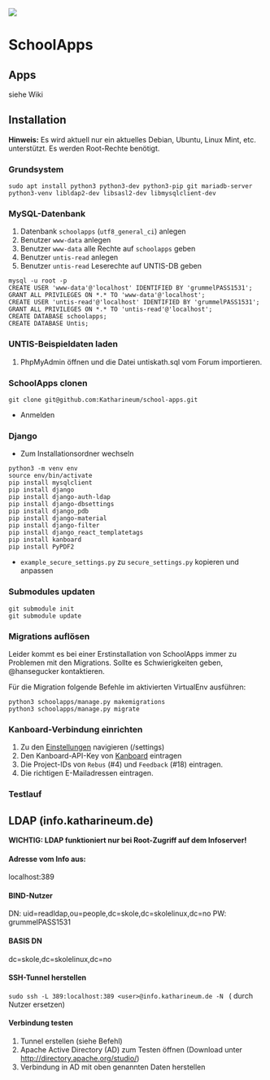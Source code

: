 ![](https://katharineum-zu-luebeck.de/wp-content/uploads/2017/05/Logo_aktuell_2-2.png)
# SchoolApps
## Apps
siehe Wiki
## Installation
**Hinweis:** Es wird aktuell nur ein aktuelles Debian, Ubuntu, Linux Mint, etc. unterstützt. Es werden Root-Rechte benötigt.

### Grundsystem
```
sudo apt install python3 python3-dev python3-pip git mariadb-server python3-venv libldap2-dev libsasl2-dev libmysqlclient-dev
```

### MySQL-Datenbank
1. Datenbank `schoolapps` (`utf8_general_ci`) anlegen
2. Benutzer `www-data` anlegen
3. Benutzer `www-data` alle Rechte auf `schoolapps` geben
4. Benutzer `untis-read` anlegen
5. Benutzer `untis-read` Leserechte auf UNTIS-DB geben
```
mysql -u root -p
CREATE USER 'www-data'@'localhost' IDENTIFIED BY 'grummelPASS1531';
GRANT ALL PRIVILEGES ON *.* TO 'www-data'@'localhost';
CREATE USER 'untis-read'@'localhost' IDENTIFIED BY 'grummelPASS1531';
GRANT ALL PRIVILEGES ON *.* TO 'untis-read'@'localhost';
CREATE DATABASE schoolapps;
CREATE DATABASE Untis;
```

### UNTIS-Beispieldaten laden
1. PhpMyAdmin öffnen und die Datei untiskath.sql vom Forum importieren.

### SchoolApps clonen
```
git clone git@github.com:Katharineum/school-apps.git
```
- Anmelden

### Django
- Zum Installationsordner wechseln
```
python3 -m venv env
source env/bin/activate
pip install mysqlclient
pip install django
pip install django-auth-ldap
pip install django-dbsettings
pip install django_pdb
pip install django-material
pip install django-filter
pip install django_react_templatetags
pip install kanboard
pip install PyPDF2
```
- `example_secure_settings.py` zu `secure_settings.py` kopieren und anpassen

### Submodules updaten
```
git submodule init
git submodule update
```

### Migrations auflösen
Leider kommt es bei einer Erstinstallation von SchoolApps immer zu Problemen mit den Migrations. Sollte es Schwierigkeiten geben, @hansegucker kontaktieren.

Für die Migration folgende Befehle im aktivierten VirtualEnv ausführen:
```
python3 schoolapps/manage.py makemigrations
python3 schoolapps/manage.py migrate
```

### Kanboard-Verbindung einrichten
1. Zu den [Einstellungen](localhost:8000/settings) navigieren (/settings)
2. Den Kanboard-API-Key von [Kanboard](https://kanboard.katharineum.de/?controller=ConfigController&action) eintragen
3. Die Project-IDs von ``Rebus`` (#4) und ``Feedback`` (#18) eintragen.
4. Die richtigen E-Mailadressen eintragen.

### Testlauf

## LDAP (info.katharineum.de)

**WICHTIG: LDAP funktioniert nur bei Root-Zugriff auf dem Infoserver!**

#### Adresse vom Info aus:
localhost:389

#### BIND-Nutzer
DN: uid=readldap,ou=people,dc=skole,dc=skolelinux,dc=no
PW: grummelPASS1531

#### BASIS DN
dc=skole,dc=skolelinux,dc=no

#### SSH-Tunnel herstellen
```sudo ssh -L 389:localhost:389 <user>@info.katharineum.de -N ```
	(<user> durch Nutzer ersetzen)

#### Verbindung testen
1. Tunnel erstellen (siehe Befehl)
2. Apache Active Directory (AD) zum Testen öffnen (Download unter http://directory.apache.org/studio/)
3. Verbindung in AD mit oben genannten Daten herstellen





